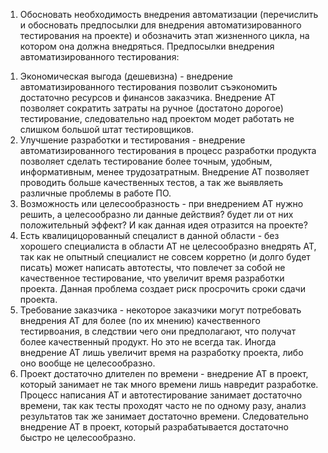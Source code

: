 1. Обосновать необходимость внедрения автоматизации (перечислить и обосновать предпосылки для внедрения автоматизированного тестирования на проекте) и обозначить этап жизненного цикла, на котором она должна внедряться.
Предпосылки внедрения автоматизированного тестирования: 
  1) Экономическая выгода (дешевизна) - внедрение автоматизированного тестирования позволит съэкономить достаточно ресурсов и финансов заказчика. Внедрение АТ позволяет сократить затраты на ручное (достатоно дорогое) тестирование, следовательно над проектом модет работать не слишком большой штат тестировщиков.
  2) Улучшение разработки и тестирования - внедрение автоматизированного тестирования в процесс разработки продукта позволяет сделать тестирование более точным, удобным, информативным, менее трудозатратным. Внедрение АТ позволяет проводить больше качественных тестов, а так же выявляеть различные проблемы в работе ПО.
  3) Возможность или целесообразность - при внедрением АТ нужно решить, а целесообразно ли данные действия? будет ли от них положительный эффект? И как данная идея отразится на проекте?  
  4) Есть квалицицорованный спецалист в данной области - без хорошего специалиста в области АТ не целесообразно внедрять АТ, так как не опытный специалист не совсем корретно (и долго будет писать) может написать автотесты, что повлечет за собой не качественное тестирование, что увеличит время разработки проекта. Данная проблема создает риск просрочить сроки сдачи проекта.
  5) Требование заказчика - некоторое заказчики могут потребовать внедрения АТ для более (по их мнению) качественного тестирвоания, в следствии чего они предполагают, что получат более качественный продукт. Но это не всегда так. Иногда внедрение АТ лишь увеличит время на разработку проекта, либо оно вообще не целесообразно. 
  6) Проект достаточно длителен по времени - внедрение АТ в проект, который занимает не так много времени лишь навредит разработке. Процесс написания АТ и автотестирование занимает достаточно времени, так как тесты проходят  часто не по одному разу, анализ результатов так же занимает достаточно времени. Следовательно внедрение АТ в проект, который разрабатывается достаточно быстро не целесообразно. 
